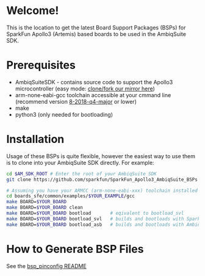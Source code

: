 Welcome!
========
This is the location to get the latest Board Support Packages (BSPs) for SparkFun Apollo3 (Artemis) based boards to be used in the AmbiqSuite SDK.

Prerequisites
=============
* AmbiqSuiteSDK - contains source code to support the Apollo3 microcontroller (easy mode: [clone/fork our mirror here](https://github.com/sparkfun/AmbiqSuiteSDK))
* arm-none-eabi-gcc toolchain accessible at your cmmand line (recommend version [8-2018-q4-major](https://developer.arm.com/tools-and-software/open-source-software/developer-tools/gnu-toolchain/gnu-rm/downloads#panel2a) or lower)
* make
* python3 (only needed for bootloading)

Installation
============
Usage of these BSPs is quite flexible, however the easiest way to use them is to clone into your AmbiqSuite SDK directly. For example:

``` bash
cd $AM_SDK_ROOT # Enter the root of your AmbiqSuite SDK
git clone https://github.com/sparkfun/SparkFun_Apollo3_AmbiqSuite_BSPs boards_sfe # Clone this repo into a directory called 'boards_sfe'

# Assuming you have your ARMCC (arm-none-eabi-xxx) toolchain installed you can then build examples
cd boards_sfe/common/examples/$YOUR_EXAMPLE/gcc
make BOARD=$YOUR_BOARD
make BOARD=$YOUR_BOARD clean
make BOARD=$YOUR_BOARD bootload       # eqivalent to bootload_svl
make BOARD=$YOUR_BOARD bootload_svl   # builds and bootloads with SparkFun Variable Loader - you must have this bootloader flashed onto your board
make BOARD=$YOUR_BOARD bootload_asb   # builds and bootloads with Ambiq Secure Bootloader - should work with most all boards. If not try changing the baud rate
```

How to Generate BSP Files
=========================
See the [bsp_pinconfig README](https://github.com/sparkfun/SparkFun_Apollo3_AmbiqSuite_BSPs/tree/master/common/bsp_pinconfig/README.md)
